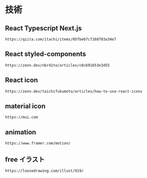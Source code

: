 # 技術

## React Typescript Next.js

```
https://qiita.com/itachi/items/05fbe67c7168703a34e7
```

## React styled-components

```
https://zenn.dev/nbr41to/articles/c0c691653e3d55
```

## React icon

```
https://zenn.dev/taichifukumoto/articles/how-to-use-react-icons
```

## material icon

```
https://mui.com
```

## animation

```
https://www.framer.com/motion/
```

## free イラスト

```
https://loosedrawing.com/illust/919/
```
